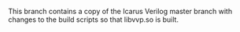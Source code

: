 This branch contains a copy of the Icarus Verilog master branch with changes
to the build scripts so that libvvp.so is built.

